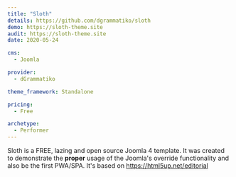 ```yaml
---
title: "Sloth"
details: https://github.com/dgrammatiko/sloth
demo: https://sloth-theme.site
audit: https://sloth-theme.site
date: 2020-05-24

cms: 
  - Joomla

provider:
  - dGrammatiko

theme_framework: Standalone

pricing:
  - Free

archetype:
  - Performer
---
```


Sloth is a FREE, lazing and open source Joomla 4 template. It was created to demonstrate the **proper** usage of the Joomla's override functionality and also be the first PWA/SPA. It's based on https://html5up.net/editorial

